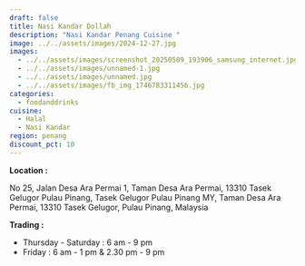 ```yaml
---
draft: false
title: Nasi Kandar Dollah
description: "Nasi Kandar Penang Cuisine "
image: ../../assets/images/2024-12-27.jpg
images:
  - ../../assets/images/screenshot_20250509_193906_samsung_internet.jpg
  - ../../assets/images/unnamed-1.jpg
  - ../../assets/images/unnamed.jpg
  - ../../assets/images/fb_img_1746783311456.jpg
categories:
  - foodanddrinks
cuisine:
  - Halal
  - Nasi Kandar
region: penang
discount_pct: 10
---
```

**Location :** 

No 25, Jalan Desa Ara Permai 1, Taman Desa Ara Permai, 13310 Tasek Gelugor Pulau Pinang, Tasek Gelugor Pulau Pinang MY, Taman Desa Ara Permai, 13310 Tasek Gelugor, Pulau Pinang, Malaysia

**Trading :** 

* Thursday - Saturday : 6 am - 9 pm
* Friday : 6 am - 1 pm & 2.30 pm - 9 pm

